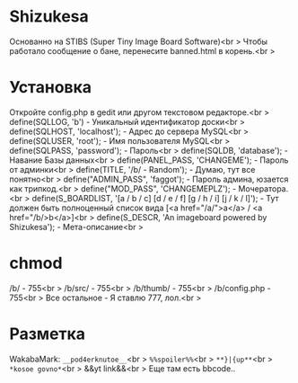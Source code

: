 # Shizukesa
Основанно на STIBS (Super Tiny Image Board Software)<br \>
Чтобы работало сообщение о бане, перенесите banned.html в корень.<br \>
# Установка
Откройте config.php в gedit или другом текстовом редакторе.<br \>
define(SQLLOG, 'b') - Уникальный идентификатор доски<br \>
define(SQLHOST, 'localhost'); - Адрес до сервера MySQL<br \>
define(SQLUSER, 'root');	- Имя пользователя MySQL<br \>
define(SQLPASS, 'password'); - Пароль<br \>
define(SQLDB, 'database'); - Навание Базы данных<br \>
define(PANEL_PASS, 'CHANGEME'); - Пароль от админки<br \>
define(TITLE, '/b/ - Random'); - Думаю, тут все понятно<br \>
define("ADMIN_PASS", 'faggot');  - Пароль админа, юзается как трипкод.<br \>
define("MOD_PASS", 'CHANGEMEPLZ'); - Мочератора.<br \>
define(S_BOARDLIST, '[a / b / c] [d / e / f] [g / h / i] [j / k / l]'); - Тут должен быть полноценный список вида [&lt;a href="/a/"&gt;a&lt;/a&gt; / &lt;a href="/b/&gt;b&lt;/a&gt;]<br \>
define(S_DESCR, 'An imageboard powered by Shizukesa'); - Мета-описание<br \>
# chmod
/b/ - 755<br \>
/b/src/ - 755<br \>
/b/thumb/ - 755<br \>
/b/config.php - 755<br \>
Все остальное - Я ставлю 777, лол.<br \>
# Разметка
WakabaMark:
`__pod4erknutoe__`<br \>
`%%spoiler%%`<br \>
`**}|{up**`<br \>
`*kosoe govno*`<br \>
&&yt link&&<br \>
Еще там есть bbcode..
